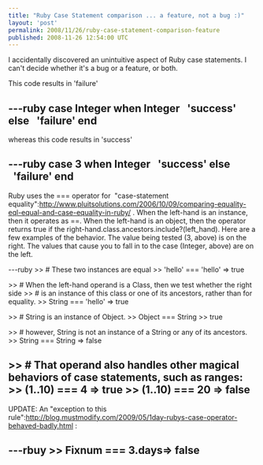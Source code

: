 ```yaml
---
title: "Ruby Case Statement comparison ... a feature, not a bug :)"
layout: 'post'
permalink: 2008/11/26/ruby-case-statement-comparison-feature
published: 2008-11-26 12:54:00 UTC
---
```

I accidentally discovered an unintuitive aspect of Ruby case statements. I can't decide whether it's a bug or a feature, or both.

This code results in 'failure'

---ruby
case Integer
when Integer
  'success'
else
  'failure'
end
---

whereas this code results in 'success'

---ruby
case 3
when Integer
  'success'
else
  'failure'
end
---

Ruby uses the === operator for  &quot;case-statement equality&quot;:http://www.pluitsolutions.com/2006/10/09/comparing-equality-eql-equal-and-case-equality-in-ruby/ . When the left-hand is an instance, then it operates as ==. When the left-hand is an object, then the operator returns true if the right-hand.class.ancestors.include?(left_hand). Here are a few examples of the behavior. The value being tested (3, above) is on the right. The values that cause you to fall in to the case (Integer, above) are on the left.

---ruby
&gt;&gt; # These two instances are equal
&gt;&gt; 'hello' === 'hello'
=&gt; true

&gt;&gt; # When the left-hand operand is a Class, then we test whether the right side
&gt;&gt; # is an instance of this class or one of its ancestors, rather than for equality.
&gt;&gt; String === 'hello'
=&gt; true

&gt;&gt; # String is an instance of Object.
&gt;&gt; Object === String
&gt;&gt; true

&gt;&gt; # however, String is not an instance of a String or any of its ancestors.
&gt;&gt; String === String
=&gt; false

&gt;&gt; # That operand also handles other magical behaviors of case statements, such as ranges:
&gt;&gt; (1..10) === 4
=&gt; true
&gt;&gt; (1..10) === 20
=&gt; false
---

UPDATE:
An &quot;exception to this rule&quot;:http://blog.mustmodify.com/2009/05/1day-rubys-case-operator-behaved-badly.html :

---rbuy
&gt;&gt; Fixnum === 3.days=&gt; false
---

